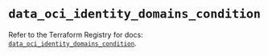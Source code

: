 # `data_oci_identity_domains_condition`

Refer to the Terraform Registry for docs: [`data_oci_identity_domains_condition`](https://registry.terraform.io/providers/oracle/oci/7.19.0/docs/data-sources/identity_domains_condition).
